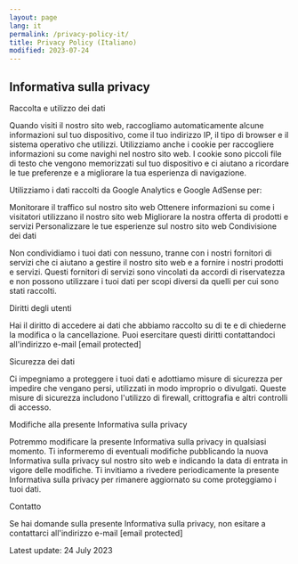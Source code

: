 ```yaml
---
layout: page
lang: it
permalink: /privacy-policy-it/
title: Privacy Policy (Italiano)
modified: 2023-07-24
---
```


## Informativa sulla privacy

Raccolta e utilizzo dei dati

Quando visiti il nostro sito web, raccogliamo automaticamente alcune informazioni sul tuo dispositivo, come il tuo indirizzo IP, il tipo di browser e il sistema operativo che utilizzi. Utilizziamo anche i cookie per raccogliere informazioni su come navighi nel nostro sito web. I cookie sono piccoli file di testo che vengono memorizzati sul tuo dispositivo e ci aiutano a ricordare le tue preferenze e a migliorare la tua esperienza di navigazione.

Utilizziamo i dati raccolti da Google Analytics e Google AdSense per:

Monitorare il traffico sul nostro sito web
Ottenere informazioni su come i visitatori utilizzano il nostro sito web
Migliorare la nostra offerta di prodotti e servizi
Personalizzare le tue esperienze sul nostro sito web
Condivisione dei dati

Non condividiamo i tuoi dati con nessuno, tranne con i nostri fornitori di servizi che ci aiutano a gestire il nostro sito web e a fornire i nostri prodotti e servizi. Questi fornitori di servizi sono vincolati da accordi di riservatezza e non possono utilizzare i tuoi dati per scopi diversi da quelli per cui sono stati raccolti.

Diritti degli utenti

Hai il diritto di accedere ai dati che abbiamo raccolto su di te e di chiederne la modifica o la cancellazione. Puoi esercitare questi diritti contattandoci all'indirizzo e-mail [email protected]

Sicurezza dei dati

Ci impegniamo a proteggere i tuoi dati e adottiamo misure di sicurezza per impedire che vengano persi, utilizzati in modo improprio o divulgati. Queste misure di sicurezza includono l'utilizzo di firewall, crittografia e altri controlli di accesso.

Modifiche alla presente Informativa sulla privacy

Potremmo modificare la presente Informativa sulla privacy in qualsiasi momento. Ti informeremo di eventuali modifiche pubblicando la nuova Informativa sulla privacy sul nostro sito web e indicando la data di entrata in vigore delle modifiche. Ti invitiamo a rivedere periodicamente la presente Informativa sulla privacy per rimanere aggiornato su come proteggiamo i tuoi dati.

Contatto

Se hai domande sulla presente Informativa sulla privacy, non esitare a contattarci all'indirizzo e-mail [email protected]

Latest update: 24 July 2023